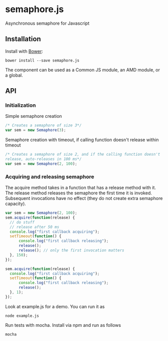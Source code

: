 # semaphore.js

Asynchronous semaphore for Javascript


## Installation

Install with [Bower](http://bower.io):

```
bower install --save semaphore.js
```

The component can be used as a Common JS module, an AMD module, or a global.


## API

### Initialization

Simple semaphore creation
```js
/* Creates a semaphore of size 3*/
var sem = new Semaphore(3);
```

Semaphore creation with timeout, if calling function doesn't release
within timeout
```js
/* Creates a semaphore of size 2, and if the calling function doesn't
release, auto-releases in 100 ms*/
var sem = new Semaphore(2, 100);
```

### Acquiring and releasing semaphore

The acquire method takes in a function that has a release method with it.
The release method releases the semaphore the first time it is invoked.
Subsequent invocations have no effect (they do not create extra
semaphore capacity).

```js
var sem = new Semaphore(2, 100);
sem.acquire(function(release) {
  // do stuff
  // release after 50 ms
  console.log("first callback acquiring");
  setTimeout(function() {
      console.log("first callback releasing");
      release();
      release(); // only the first invocation matters
  }, 150);
});

sem.acquire(function(release) {
  console.log("first callback acquiring");
  setTimeout(function() {
      console.log("first callback releasing");
      release();
  }, 1);
});
```

Look at example.js for a demo. You can run it as

```
node example.js
```


Run tests with mocha. Install via npm and run as follows
```
mocha
```
